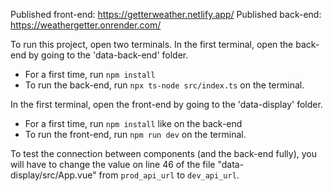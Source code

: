 Published front-end: https://getterweather.netlify.app/
Published back-end: https://weathergetter.onrender.com/

To run this project, open two terminals. In the first terminal, open the back-end by going to the 'data-back-end' folder.

* For a first time, run ``npm install``
* To run the back-end, run ``npx ts-node src/index.ts`` on the terminal.

In the first terminal, open the front-end by going to the 'data-display' folder.
* For a first time, run ``npm install`` like on the back-end
* To run the front-end, run ``npm run dev`` on the terminal.

To test the connection between components (and the back-end fully), you will have to change the value on line 46 of the file "data-display/src/App.vue" from ``prod_api_url`` to ``dev_api_url``.
